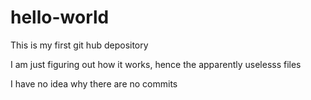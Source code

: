 # hello-world
This is my first git hub depository


I am just figuring out how it works, hence the apparently uselesss files

I have no idea why there are no commits
